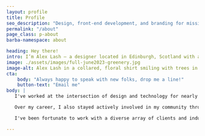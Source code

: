 ```yaml
---
layout: profile
title: Profile
seo_description: "Design, front-end development, and branding for mission-driven organizations."
permalink: "/about"
page_class: p-about
barba-namespace: about

heading: Hey there!
intro: I’m Alex Lash — a designer located in Edinburgh, Scotland with a passion for people and tech.
image: ./assets/images/full-june2023-greenery.jpg
image-alt: Alex Lash in a collared, floral shirt smiling with trees in the background.
cta: 
    body: "Always happy to speak with new folks, drop me a line!"
    button-text: "Email me"
body: |
   I've worked at the intersection of design and technology for nearly a decade. With extensive experience in creative leadership, I've had the opportunity to collaborate with accomplished professionals in the fields of marketing, copywriting, and development. Guiding and mentoring teams has been a fulfilling aspect of my journey. I take great pride in fostering collaboration to produce distinct brand identities, high-converting ads, marketing campaigns, and inclusive aand performant digital experiences.

   Over my career, I also stayed actively involved in my community through co-organizing and co-teaching affordable tech classes, teaching an Interactive course at my alma mater, participating in hackathon events, and supporting local non-profit organizations with pro bono work. 

   I've been fortunate to work with a diverse array of clients and industries united by a common purpose: unique, beautiful design and impactful tech that prioritizes inclusivity, upholds a human-centered approach, and promotes sustainability.

---
```


